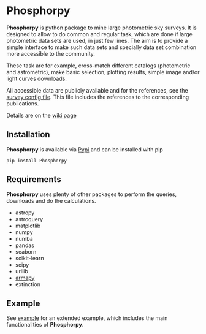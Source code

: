 # Phosphorpy
**Phosphorpy** is python package to mine large photometric sky surveys. 
It is designed to allow to do common and regular task, which are done if
large photometric data sets are used, in just few lines. 
The aim is to provide a simple interface to make such data sets and 
specially data set combination more accessible to the community.

These task are for example, cross-match different catalogs (photometric and 
astrometric), make basic selection, plotting results, simple image and/or
light curves downloads.

All accessible data are publicly available and for the references, see the
[survey config file](https://gitlab.sron.nl/asg/jonker/Phosphorpy/blob/master/Phosphorpy/local/survey.conf).
This file includes the references to the corresponding publications.

Details are on the [wiki page](https://gitlab.sron.nl/patrickr/Phosphorpy/wikis/home)

## Installation
**Phosphorpy** is available via [Pypi](https://pypi.org/) and can be installed with pip
```
pip install Phosphorpy
```

## Requirements
**Phosphorpy** uses plenty of other packages to perform the queries, downloads
and do the calculations.

* astropy
* astroquery
* matplotlib
* numpy
* numba
* pandas
* seaborn
* scikit-learn
* scipy
* urllib
* [armapy](https://github.com/patrickRauer/armapy)
* extinction

## Example
See [example](https://gitlab.sron.nl/patrickr/Phosphorpy/wikis/Example) for
an extended example, which includes the main functionalities of **Phosphorpy**.

